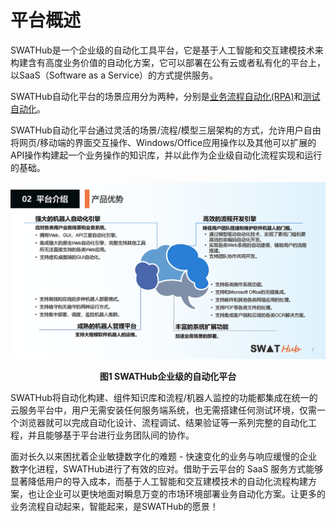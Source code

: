 平台概述
===

SWATHub是一个企业级的自动化工具平台，它是基于人工智能和交互建模技术来构建含有高度业务价值的自动化方案，它可以部署在公有云或者私有化的平台上，以SaaS（Software as a Service）的方式提供服务。

SWATHub自动化平台的场景应用分为两种，分别是[业务流程自动化(RPA)](guide_rpa.md)和[测试自动化](guide_test_automation.md)。

SWATHub自动化平台通过灵活的场景/流程/模型三层架构的方式，允许用户自由将网页/移动端的界面交互操作、Windows/Office应用操作以及其他可以扩展的API操作构建起一个业务操作的知识库，并以此作为企业级自动化流程实现和运行的基础。

![图1  SWATHub企业级的自动化工具平台](../assets/img/readme-01.png)

<p align="center"> <b>图1  SWATHub企业级的自动化平台</b> </p>

SWATHub将自动化构建、组件知识库和流程/机器人监控的功能都集成在统一的云服务平台中，用户无需安装任何服务端系统，也无需搭建任何测试环境，仅需一个浏览器就可以完成自动化设计、流程调试、结果验证等一系列完整的自动化工程，并且能够基于平台进行业务团队间的协作。

面对长久以来困扰着企业敏捷数字化的难题 - 快速变化的业务与响应缓慢的企业数字化进程，SWATHub进行了有效的应对。借助于云平台的 SaaS 服务方式能够显著降低用户的导入成本，而基于人工智能和交互建模技术的自动化流程构建方案，也让企业可以更快地面对瞬息万变的市场环境部署业务自动化方案。让更多的业务流程自动起来，智能起来，是SWATHub的愿景！